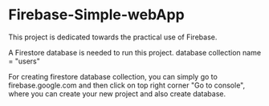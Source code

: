 # Firebase-Simple-webApp
This project is dedicated towards the practical use of Firebase.

A Firestore database is needed to run this project.
    database collection name = "users"

For creating firestore database collection, you can simply go to 
firebase.google.com
and then click on top right corner "Go to console",
where you can create your new project and also create database.